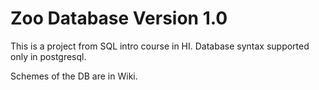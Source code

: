 # Zoo Database Version 1.0

This is a project from SQL intro course in HI. Database syntax supported only in postgresql.

Schemes of the DB are in Wiki.
